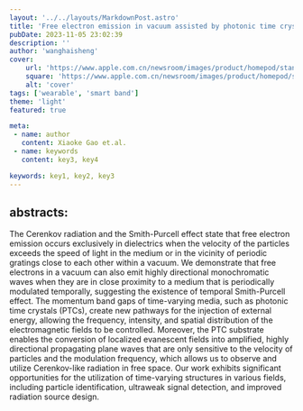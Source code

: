 ```yaml
---
layout: '../../layouts/MarkdownPost.astro'
title: 'Free electron emission in vacuum assisted by photonic time crystals'
pubDate: 2023-11-05 23:02:39
description: ''
author: 'wanghaisheng'
cover:
    url: 'https://www.apple.com.cn/newsroom/images/product/homepod/standard/Apple-HomePod-hero-230118_big.jpg.large_2x.jpg'
    square: 'https://www.apple.com.cn/newsroom/images/product/homepod/standard/Apple-HomePod-hero-230118_big.jpg.large_2x.jpg'
    alt: 'cover'
tags: ['wearable', 'smart band'] 
theme: 'light'
featured: true

meta:
 - name: author
   content: Xiaoke Gao et.al.
 - name: keywords
   content: key3, key4

keywords: key1, key2, key3
---
```


## abstracts:
The Cerenkov radiation and the Smith-Purcell effect state that free electron emission occurs exclusively in dielectrics when the velocity of the particles exceeds the speed of light in the medium or in the vicinity of periodic gratings close to each other within a vacuum. We demonstrate that free electrons in a vacuum can also emit highly directional monochromatic waves when they are in close proximity to a medium that is periodically modulated temporally, suggesting the existence of temporal Smith-Purcell effect. The momentum band gaps of time-varying media, such as photonic time crystals (PTCs), create new pathways for the injection of external energy, allowing the frequency, intensity, and spatial distribution of the electromagnetic fields to be controlled. Moreover, the PTC substrate enables the conversion of localized evanescent fields into amplified, highly directional propagating plane waves that are only sensitive to the velocity of particles and the modulation frequency, which allows us to observe and utilize Cerenkov-like radiation in free space. Our work exhibits significant opportunities for the utilization of time-varying structures in various fields, including particle identification, ultraweak signal detection, and improved radiation source design.
